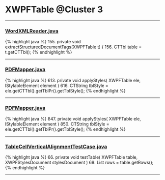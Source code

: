# XWPFTable @Cluster 3

***

### [WordXMLReader.java](https://searchcode.com/codesearch/view/46076962/)
{% highlight java %}
155. private void extractStructuredDocumentTags(XWPFTable t) {
156.   CTTbl table = t.getCTTbl();
{% endhighlight %}

***

### [PDFMapper.java](https://searchcode.com/codesearch/view/12208685/)
{% highlight java %}
613. private void applyStyles( XWPFTable ele, IStylableElement<XWPFTable> element )
616.     CTString tblStyle = ele.getCTTbl().getTblPr().getTblStyle();
{% endhighlight %}

***

### [PDFMapper.java](https://searchcode.com/codesearch/view/96673303/)
{% highlight java %}
847. private void applyStyles( XWPFTable ele, IStylableElement<XWPFTable> element )
850.     CTString tblStyle = ele.getCTTbl().getTblPr().getTblStyle();
{% endhighlight %}

***

### [TableCellVerticalAlignmentTestCase.java](https://searchcode.com/codesearch/view/96672468/)
{% highlight java %}
66. private void testTable( XWPFTable table, XWPFStylesDocument stylesDocument )
68.     List<XWPFTableRow> rows = table.getRows();
{% endhighlight %}

***

